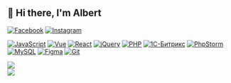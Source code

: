 ## 👋 Hi there, I'm Albert

[![Facebook](https://img.shields.io/badge/Facebook-%231877F2.svg?logo=Facebook&logoColor=white)](https://facebook.com/albertzayn7) [![Instagram](https://img.shields.io/badge/Instagram-%23E4405F.svg?logo=Instagram&logoColor=white)](https://instagram.com/albertzayn7) 

<i class="devicon-javascript-plain colored"></i>
<i class="devicon-vuejs-plain-wordmark"></i>
[![JavaScript](https://img.shields.io/badge/JS-F7DF1E?logo=javascript&logoColor=black)](https://developer.mozilla.org/ru/docs/Web/JavaScript)
[![Vue](https://img.shields.io/badge/Vue.js-4FC08D?logo=vuedotjs&logoColor=white)](https://vuejs.org/) 
[![React](https://img.shields.io/badge/react-%2320232a.svg?style=for-the-badge&logo=react&logoColor=%2361DAFB)](https://react.dev/) 
[![jQuery](https://img.shields.io/badge/jquery-%230769AD.svg?style=for-the-badge&logo=jquery&logoColor=white)](https://jquery.com/) 
[![PHP](https://img.shields.io/badge/PHP-777BB4?logo=php&logoColor=white)](https://www.php.net/)
[![1C-Битрикс](https://img.shields.io/badge/1С--Битрикс-F04F23?logo=1cbitrix)](https://www.1c-bitrix.ru/)
[![PhpStorm](https://img.shields.io/badge/PhpStorm-000000?logo=phpstorm)](https://www.jetbrains.com/phpstorm/)
[![MySQL](https://img.shields.io/badge/MySQL-4479A1?logo=mysql&logoColor=white)](https://www.mysql.com/)
[![Figma](https://img.shields.io/badge/Figma-F24E1E?logo=figma&logoColor=white)](https://www.figma.com/)
[![Git](https://img.shields.io/badge/Git-F05032?logo=git&logoColor=white)](https://git-scm.com/)

![](https://nirzak-streak-stats.vercel.app/?user=albertzayn&theme=react&hide_border=true)<br/>
![](https://github-readme-stats.vercel.app/api/top-langs/?username=albertzayn&theme=react&hide_border=true&include_all_commits=true&count_private=true&layout=compact)

